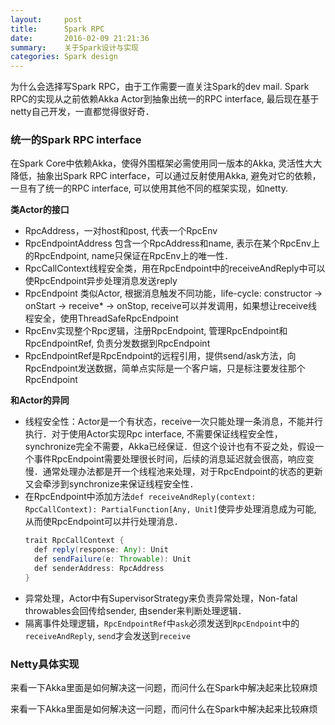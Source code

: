 ```yaml
---
layout:     post
title:      Spark RPC
date:       2016-02-09 21:21:36
summary:    关于Spark设计与实现
categories: Spark design
---
```


为什么会选择写Spark RPC，由于工作需要一直关注Spark的dev mail. Spark RPC的实现从之前依赖Akka Actor到抽象出统一的RPC interface, 最后现在基于netty自己开发，一直都觉得很好奇．

### 统一的Spark RPC interface

在Spark Core中依赖Akka，使得外围框架必需使用同一版本的Akka, 灵活性大大降低，抽象出Spark RPC interface，可以通过反射使用Akka, 避免对它的依赖，一旦有了统一的RPC interface, 可以使用其他不同的框架实现，如netty.

**类Actor的接口**

* RpcAddress，一对host和post, 代表一个RpcEnv
* RpcEndpointAddress 包含一个RpcAddress和name, 表示在某个RpcEnv上的RpcEndpoint, name只保证在RpcEnv上的唯一性．
* RpcCallContext线程安全类，用在RpcEndpoint中的receiveAndReply中可以使RpcEndpoint异步处理消息发送reply
* RpcEndpoint 类似Actor, 根据消息触发不同功能，life-cycle: constructor -> onStart -> receive* -> onStop, receive可以并发调用，如果想让receive线程安全，使用ThreadSafeRpcEndpoint
* RpcEnv实现整个Rpc逻辑，注册RpcEndpoint, 管理RpcEndpoint和RpcEndpointRef, 负责分发数据到RpcEndpoint
* RpcEndpointRef是RpcEndpoint的远程引用，提供send/ask方法，向RpcEndpoint发送数据，简单点实际是一个客户端，只是标注要发往那个RpcEndpoint

**和Actor的异同**

* 线程安全性：Actor是一个有状态，receive一次只能处理一条消息，不能并行执行．对于使用Actor实现Rpc interface, 不需要保证线程安全性，synchronize完全不需要，Akka已经保证．但这个设计也有不妥之处，假设一个事件RpcEndpoint需要处理很长时间，后续的消息延迟就会很高，响应变慢．通常处理办法都是开一个线程池来处理，对于RpcEndpoint的状态的更新又会牵涉到synchronize来保证线程安全性．
* 在RpcEndpoint中添加方法```def receiveAndReply(context: RpcCallContext): PartialFunction[Any, Unit]```使异步处理消息成为可能, 从而使RpcEndpoint可以并行处理消息． 
    ```java
    trait RpcCallContext {
      def reply(response: Any): Unit
      def sendFailure(e: Throwable): Unit
      def senderAddress: RpcAddress
    }
    ```
* 异常处理，Actor中有SupervisorStrategy来负责异常处理，Non-fatal throwables会回传给sender, 由sender来判断处理逻辑．
* 隔离事件处理逻辑，`RpcEndpointRef`中`ask`必须发送到`RpcEndpoint`中的`receiveAndReply`, `send`才会发送到`receive`

### Netty具体实现






来看一下Akka里面是如何解决这一问题，而问什么在Spark中解决起来比较麻烦






来看一下Akka里面是如何解决这一问题，而问什么在Spark中解决起来比较麻烦



